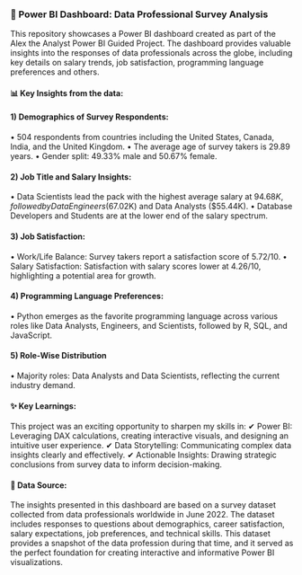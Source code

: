 ### 🚀 Power BI Dashboard: Data Professional Survey Analysis

This repository showcases a Power BI dashboard created as part of the Alex the Analyst Power BI Guided Project. The dashboard provides valuable insights into the responses of data professionals across the globe, including key details on salary trends, job satisfaction, programming language preferences and others.

#### 📊 Key Insights from the data:

#### 1) Demographics of Survey Respondents:
• 504 respondents from countries including the United States, Canada, India, and the United Kingdom.
• The average age of survey takers is 29.89 years.
• Gender split: 49.33% male and 50.67% female.

#### 2) Job Title and Salary Insights:
• Data Scientists lead the pack with the highest average salary at $94.68K, followed by Data Engineers ($67.02K) and Data Analysts ($55.44K).
• Database Developers and Students are at the lower end of the salary spectrum.

#### 3) Job Satisfaction:
• Work/Life Balance: Survey takers report a satisfaction score of 5.72/10.
• Salary Satisfaction: Satisfaction with salary scores lower at 4.26/10, highlighting a potential area for growth.

#### 4) Programming Language Preferences:
• Python emerges as the favorite programming language across various roles like Data Analysts, Engineers, and Scientists, followed by R, SQL, and JavaScript.

#### 5) Role-Wise Distribution
• Majority roles: Data Analysts and Data Scientists, reflecting the current industry demand.

#### ✨ Key Learnings:
This project was an exciting opportunity to sharpen my skills in:
✔ Power BI: Leveraging DAX calculations, creating interactive visuals, and designing an intuitive user experience.
✔ Data Storytelling: Communicating complex data insights clearly and effectively.
✔ Actionable Insights: Drawing strategic conclusions from survey data to inform decision-making.

#### 📑 Data Source:
The insights presented in this dashboard are based on a survey dataset collected from data professionals worldwide in June 2022. The dataset includes responses to questions about demographics, career satisfaction, salary expectations, job preferences, and technical skills. This dataset provides a snapshot of the data profession during that time, and it served as the perfect foundation for creating interactive and informative Power BI visualizations.
